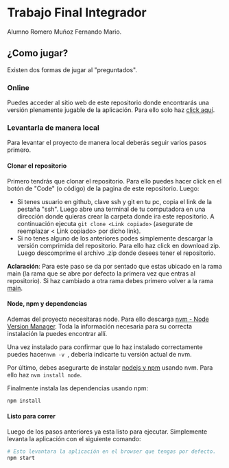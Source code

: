 # Trabajo Final Integrador

Alumno Romero Muñoz Fernando Mario.

## ¿Como jugar?

Existen dos formas de jugar al "preguntados".

### Online
Puedes acceder al sitio web de este repositorio donde encontrarás una versión plenamente jugable de la aplicación. Para ello solo haz [click aquí](https://ferrommu.github.io/React-QuizzApp-UsingApiRest/).
### Levantarla de manera local
Para levantar el proyecto de manera local deberás seguir varios pasos primero.
#### Clonar el repositorio
Primero tendrás que clonar el repositorio. Para ello puedes hacer click en el botón de "Code" (o código) de la pagina de este repositorio. Luego:
* Si tenes usuario en github, clave ssh y git en tu pc, copia el link de la pestaña "ssh". Luego abre una terminal de tu computadora en una dirección donde quieras crear la carpeta donde ira este repositorio. A continuación ejecuta ```git clone <Link copiado>``` (asegurate de reemplazar < Link copiado> por dicho link).
* Si no tenes alguno de los anteriores podes simplemente descargar la versión comprimida del repositorio. Para ello haz click en download zip. Luego descomprime el archivo .zip donde desees tener el repositorio.

**Aclaración**: Para este paso se da por sentado que estas ubicado en la rama main (la rama que se abre por defecto la primera vez que entras al repositorio). Si haz cambiado a otra rama debes primero volver a la rama [main](https://github.com/FerRomMu/unq-ui-fernando-mario-romero-mu-oz-trabajo-final).
#### Node, npm y dependencias

Ademas del proyecto necesitaras node. Para ello descarga [nvm - Node Version Manager](https://github.com/nvm-sh/nvm).  Toda la información necesaria para su correcta instalación la puedes encontrar allí.

Una vez instalado para confirmar que lo haz instalado correctamente puedes hacer```nvm -v ```, debería indicarte tu versión actual de nvm.

Por último, debes asegurarte de instalar [nodejs y npm](https://docs.npmjs.com/downloading-and-installing-node-js-and-npm) usando nvm. Para ello haz ```nvm install node```.

Finalmente instala las dependencias usando npm:

```bash
npm install
```

#### Listo para correr

Luego de los pasos anteriores ya esta listo para ejecutar. Simplemente levanta la aplicación con el siguiente comando:

```bash
# Esto levantara la aplicación en el browser que tengas por defecto.
npm start
```
